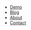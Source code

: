 * [Demo](https://felixluginbuhl.com)
* [Blog](https://felixluginbuhl.com/blog/)
* [About](https://felixluginbuhl.com/about)
* [Contact](https://felixluginbuhl.com/#contact)
